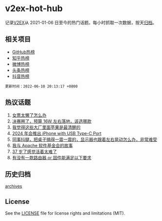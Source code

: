 # v2ex-hot-hub

 记录[V2EX](https://www.v2ex.com/)从 2021-01-06 日至今的热门话题。每小时抓取一次数据，按天[归档](archives)。
 
 ## 相关项目

- [GitHub热榜](https://github.com/lonnyzhang423/github-hot-hub)
- [知乎热榜](https://github.com/lonnyzhang423/zhihu-hot-hub)
- [微博热榜](https://github.com/lonnyzhang423/weibo-hot-hub)
- [头条热榜](https://github.com/lonnyzhang423/toutiao-hot-hub)
- [抖音热榜](https://github.com/lonnyzhang423/douyin-hot-hub)


 `更新时间：2022-06-10 20:13:17 +0800`

## 热议话题

1. [女票太懒了怎么办](https://www.v2ex.com/t/858702)
1. [决赛圈了，预算 16W 左右落地，该选哪款](https://www.v2ex.com/t/858647)
1. [我觉得这些大厂里面苹果是最清醒的](https://www.v2ex.com/t/858729)
1. [2024 年会推出 iPhone with USB Type-C Port](https://www.v2ex.com/t/858537)
1. [同事抖腿，把桌子搞得一震一震的，显示器也跟着左右晃动怎么办，非常难受](https://www.v2ex.com/t/858556)
1. [我与 Apache 软件基金会的故事](https://www.v2ex.com/t/858593)
1. [37 岁了感觉活着太难了](https://www.v2ex.com/t/858686)
1. [有没有一款路由器 or 固件能满足以下要求](https://www.v2ex.com/t/858546)

## 历史归档

[archives](archives)

## License

See the [LICENSE](LICENSE) file for license rights and limitations (MIT).
